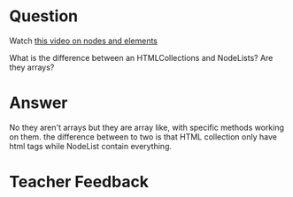 # Question
Watch [this video on nodes and elements](https://www.youtube.com/watch?v=rhvec8cXLlo)

What is the difference between an HTMLCollections and NodeLists? Are they arrays?

# Answer
No they aren't arrays but they are array like, with specific methods working on them. the difference between to two is that HTML collection only have html tags while NodeList contain everything.

# Teacher Feedback